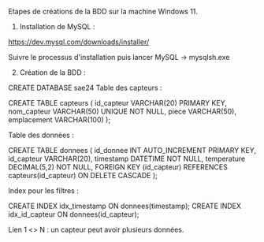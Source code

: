 Etapes de créations de la BDD sur la machine Windows 11.

1. Installation de MySQL : 

https://dev.mysql.com/downloads/installer/

Suivre le processus d'installation puis lancer MySQL -> mysqlsh.exe 

2. Création de la BDD : 

CREATE DATABASE sae24
Table des capteurs : 

CREATE TABLE capteurs (
    id_capteur VARCHAR(20) PRIMARY KEY,
    nom_capteur VARCHAR(50) UNIQUE NOT NULL,
    piece VARCHAR(50),
    emplacement VARCHAR(100)
);

Table des données : 

CREATE TABLE donnees (
    id_donnee INT AUTO_INCREMENT PRIMARY KEY,
    id_capteur VARCHAR(20),
    timestamp DATETIME NOT NULL,
    temperature DECIMAL(5,2) NOT NULL,
    FOREIGN KEY (id_capteur) REFERENCES capteurs(id_capteur) ON DELETE CASCADE
);


Index pour les filtres : 

CREATE INDEX idx_timestamp ON donnees(timestamp);
CREATE INDEX idx_id_capteur ON donnees(id_capteur);

Lien 1 <> N : un capteur peut avoir plusieurs données.
